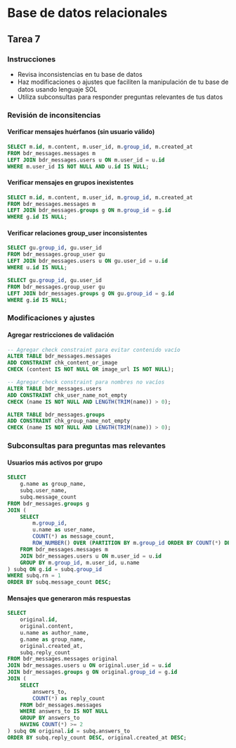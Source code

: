 # Base de datos relacionales

## Tarea 7

### Instrucciones

- Revisa inconsistencias en tu base de datos
- Haz modificaciones o ajustes que faciliten la manipulación de tu base de datos usando lenguaje SOL
- Utiliza subconsultas para responder preguntas relevantes de tus datos

### Revisión de inconsitencias

#### Verificar mensajes huérfanos (sin usuario válido)

```sql
SELECT m.id, m.content, m.user_id, m.group_id, m.created_at
FROM bdr_messages.messages m
LEFT JOIN bdr_messages.users u ON m.user_id = u.id
WHERE m.user_id IS NOT NULL AND u.id IS NULL;
```

#### Verificar mensajes en grupos inexistentes

```sql
SELECT m.id, m.content, m.user_id, m.group_id, m.created_at
FROM bdr_messages.messages m
LEFT JOIN bdr_messages.groups g ON m.group_id = g.id
WHERE g.id IS NULL;
```

#### Verificar relaciones group_user inconsistentes

```sql
SELECT gu.group_id, gu.user_id
FROM bdr_messages.group_user gu
LEFT JOIN bdr_messages.users u ON gu.user_id = u.id
WHERE u.id IS NULL;

SELECT gu.group_id, gu.user_id
FROM bdr_messages.group_user gu
LEFT JOIN bdr_messages.groups g ON gu.group_id = g.id
WHERE g.id IS NULL;
```

### Modificaciones y ajustes

#### Agregar restricciones de validación

```sql
-- Agregar check constraint para evitar contenido vacío
ALTER TABLE bdr_messages.messages 
ADD CONSTRAINT chk_content_or_image 
CHECK (content IS NOT NULL OR image_url IS NOT NULL);

-- Agregar check constraint para nombres no vacíos
ALTER TABLE bdr_messages.users 
ADD CONSTRAINT chk_user_name_not_empty 
CHECK (name IS NOT NULL AND LENGTH(TRIM(name)) > 0);

ALTER TABLE bdr_messages.groups 
ADD CONSTRAINT chk_group_name_not_empty 
CHECK (name IS NOT NULL AND LENGTH(TRIM(name)) > 0);
```

### Subconsultas para preguntas mas relevantes

#### Usuarios más activos por grupo

```sql
SELECT 
    g.name as group_name,
    subq.user_name,
    subq.message_count
FROM bdr_messages.groups g
JOIN (
    SELECT 
        m.group_id,
        u.name as user_name,
        COUNT(*) as message_count,
        ROW_NUMBER() OVER (PARTITION BY m.group_id ORDER BY COUNT(*) DESC) as rn
    FROM bdr_messages.messages m
    JOIN bdr_messages.users u ON m.user_id = u.id
    GROUP BY m.group_id, m.user_id, u.name
) subq ON g.id = subq.group_id
WHERE subq.rn = 1
ORDER BY subq.message_count DESC;
```

#### Mensajes que generaron más respuestas

```sql
SELECT 
    original.id,
    original.content,
    u.name as author_name,
    g.name as group_name,
    original.created_at,
    subq.reply_count
FROM bdr_messages.messages original
JOIN bdr_messages.users u ON original.user_id = u.id
JOIN bdr_messages.groups g ON original.group_id = g.id
JOIN (
    SELECT 
        answers_to,
        COUNT(*) as reply_count
    FROM bdr_messages.messages
    WHERE answers_to IS NOT NULL
    GROUP BY answers_to
    HAVING COUNT(*) >= 2 
) subq ON original.id = subq.answers_to
ORDER BY subq.reply_count DESC, original.created_at DESC;
```
